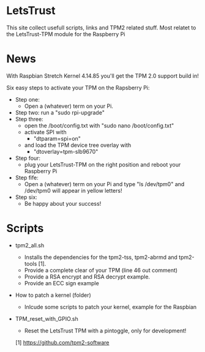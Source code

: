 # LetsTrust
This site collect usefull scripts, links and TPM2 related stuff.
Most relatet to the LetsTrust-TPM module for the Raspberry Pi 

# News 

With Raspbian Stretch Kernel 4.14.85 you'll get the TPM 2.0 support build in! 

Six easy steps to activate your TPM on the Rapsberry Pi:

* Step one:
  * Open a (whatever) term on your Pi.
* Step two:
run a "sudo rpi-upgrade" 
* Step three:
    * open the /boot/config.txt with "sudo nano /boot/config.txt"
    * activate SPI with
       * "dtparam=spi=on"
    * and load the TPM device tree overlay with
       * "dtoverlay=tpm-slb9670"
* Step four:
  * plug your LetsTrust-TPM on the right position and reboot your Raspberry Pi
* Step fife:
  * Open a (whatever) term on your Pi and type "ls /dev/tpm0" and
/dev/tpm0 will appear in yellow letters!
* Step six:
  * Be happy about your success!


# Scripts

* tpm2_all.sh 
  * Installs the dependencies for the tpm2-tss, tpm2-abrmd and tpm2-tools [1].
  * Provide a complete clear of your TPM (line 46 out comment) 
  * Provide a RSA encrypt and RSA decrypt example.
  * Provide an ECC sign example 
 
* How to patch a kernel (folder)
  * Inlcude some scripts to patch your kernel, example for the Raspbian 

* TPM_reset_with_GPIO.sh
  * Reset the LetsTrust TPM with a pintoggle, only for development! 





  [1] https://github.com/tpm2-software  